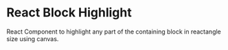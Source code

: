 # React Block Highlight
React Component to highlight any part of the containing block in reactangle size using canvas.
